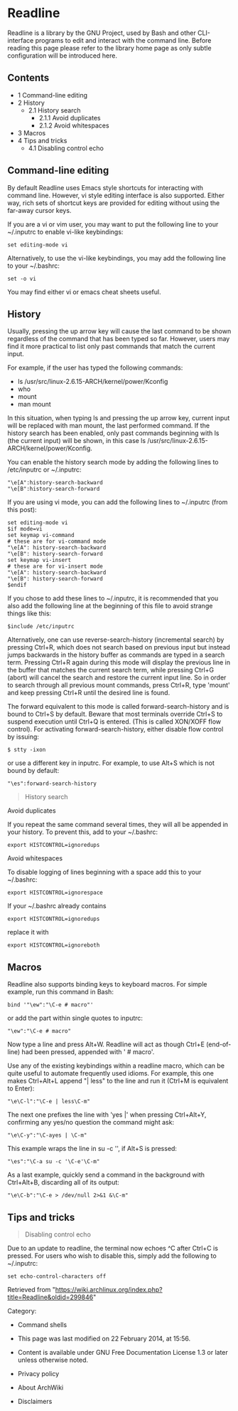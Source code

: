 Readline
========

Readline is a library by the GNU Project, used by Bash and other
CLI-interface programs to edit and interact with the command line.
Before reading this page please refer to the library home page as only
subtle configuration will be introduced here.

Contents
--------

-   1 Command-line editing
-   2 History
    -   2.1 History search
        -   2.1.1 Avoid duplicates
        -   2.1.2 Avoid whitespaces
-   3 Macros
-   4 Tips and tricks
    -   4.1 Disabling control echo

Command-line editing
--------------------

By default Readline uses Emacs style shortcuts for interacting with
command line. However, vi style editing interface is also supported.
Either way, rich sets of shortcut keys are provided for editing without
using the far-away cursor keys.

If you are a vi or vim user, you may want to put the following line to
your ~/.inputrc to enable vi-like keybindings:

    set editing-mode vi

Alternatively, to use the vi-like keybindings, you may add the following
line to your ~/.bashrc:

    set -o vi

You may find either vi or emacs cheat sheets useful.

History
-------

Usually, pressing the up arrow key will cause the last command to be
shown regardless of the command that has been typed so far. However,
users may find it more practical to list only past commands that match
the current input.

For example, if the user has typed the following commands:

-   ls /usr/src/linux-2.6.15-ARCH/kernel/power/Kconfig
-   who
-   mount
-   man mount

In this situation, when typing ls and pressing the up arrow key, current
input will be replaced with man mount, the last performed command. If
the history search has been enabled, only past commands beginning with
ls (the current input) will be shown, in this case
ls /usr/src/linux-2.6.15-ARCH/kernel/power/Kconfig.

You can enable the history search mode by adding the following lines to
/etc/inputrc or ~/.inputrc:

    "\e[A":history-search-backward
    "\e[B":history-search-forward

If you are using vi mode, you can add the following lines to ~/.inputrc
(from this post):

    set editing-mode vi
    $if mode=vi
    set keymap vi-command
    # these are for vi-command mode
    "\e[A": history-search-backward
    "\e[B": history-search-forward
    set keymap vi-insert
    # these are for vi-insert mode
    "\e[A": history-search-backward
    "\e[B": history-search-forward
    $endif

If you chose to add these lines to ~/.inputrc, it is recommended that
you also add the following line at the beginning of this file to avoid
strange things like this:

    $include /etc/inputrc

Alternatively, one can use reverse-search-history (incremental search)
by pressing Ctrl+R, which does not search based on previous input but
instead jumps backwards in the history buffer as commands are typed in a
search term. Pressing Ctrl+R again during this mode will display the
previous line in the buffer that matches the current search term, while
pressing Ctrl+G (abort) will cancel the search and restore the current
input line. So in order to search through all previous mount commands,
press Ctrl+R, type 'mount' and keep pressing Ctrl+R until the desired
line is found.

The forward equivalent to this mode is called forward-search-history and
is bound to Ctrl+S by default. Beware that most terminals override
Ctrl+S to suspend execution until Ctrl+Q is entered. (This is called
XON/XOFF flow control). For activating forward-search-history, either
disable flow control by issuing:

    $ stty -ixon

or use a different key in inputrc. For example, to use Alt+S which is
not bound by default:

    "\es":forward-search-history

> History search

Avoid duplicates

If you repeat the same command several times, they will all be appended
in your history. To prevent this, add to your ~/.bashrc:

    export HISTCONTROL=ignoredups

Avoid whitespaces

To disable logging of lines beginning with a space add this to your
~/.bashrc:

    export HISTCONTROL=ignorespace

If your ~/.bashrc already contains

    export HISTCONTROL=ignoredups

replace it with

    export HISTCONTROL=ignoreboth

Macros
------

Readline also supports binding keys to keyboard macros. For simple
example, run this command in Bash:

    bind '"\ew":"\C-e # macro"'

or add the part within single quotes to inputrc:

    "\ew":"\C-e # macro"

Now type a line and press Alt+W. Readline will act as though Ctrl+E
(end-of-line) had been pressed, appended with ' # macro'.

Use any of the existing keybindings within a readline macro, which can
be quite useful to automate frequently used idioms. For example, this
one makes Ctrl+Alt+L append "| less" to the line and run it (Ctrl+M is
equivalent to Enter):

    "\e\C-l":"\C-e | less\C-m"

The next one prefixes the line with 'yes |' when pressing Ctrl+Alt+Y,
confirming any yes/no question the command might ask:

    "\e\C-y":"\C-ayes | \C-m"

This example wraps the line in su -c '', if Alt+S is pressed:

    "\es":"\C-a su -c '\C-e'\C-m"

As a last example, quickly send a command in the background with
Ctrl+Alt+B, discarding all of its output:

    "\e\C-b":"\C-e > /dev/null 2>&1 &\C-m"

Tips and tricks
---------------

> Disabling control echo

Due to an update to readline, the terminal now echoes ^C after Ctrl+C is
pressed. For users who wish to disable this, simply add the following to
~/.inputrc:

    set echo-control-characters off

Retrieved from
"https://wiki.archlinux.org/index.php?title=Readline&oldid=299846"

Category:

-   Command shells

-   This page was last modified on 22 February 2014, at 15:56.
-   Content is available under GNU Free Documentation License 1.3 or
    later unless otherwise noted.
-   Privacy policy
-   About ArchWiki
-   Disclaimers
